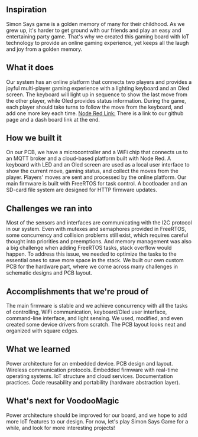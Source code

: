 ## Inspiration
Simon Says game is a golden memory of many for their childhood. As we grew up, it's harder to get ground with our friends and play an easy and entertaining party game. That's why we created this gaming board with IoT technology to provide an online gaming experience, yet keeps all the laugh and joy from a golden memory.
## What it does
Our system has an online platform that connects two players and provides a joyful multi-player gaming experience with a lighting keyboard and an Oled screen. The keyboard will light up in sequence to show the last move from the other player, while Oled provides status information. During the game, each player should take turns to follow the move from the keyboard, and add one more key each time. 
 [Node Red Link:](https://voodoo-magic-ese516.mybluemix.net/red/#flow/1e8bd1ca.15926e)
There is a link to our github page and a dash board link at the end.
## How we built it
On our PCB, we have a microcontroller and a WiFi chip that connects us to an MQTT broker and a cloud-based platform built with Node Red. A keyboard with LED and an Oled screen are used as a local user interface to show the current move, gaming status, and collect the moves from the player.
Players' moves are sent and processed by the online platform. Our main firmware is built with FreeRTOS for task control. A bootloader and an SD-card file system are designed for HTTP firmware updates.

## Challenges we ran into
Most of the sensors and interfaces are communicating with the I2C protocol in our system. Even with mutexes and semaphores provided in FreeRTOS, some concurrency and collision problems still exist, which requires careful thought into priorities and preemptions. And memory management was also a big challenge when adding FreeRTOS tasks, stack overflow would happen. To address this issue, we needed to optimize the tasks to the essential ones to save more space in the stack. We built our own custom PCB for the hardware part, where we come across many challenges in schematic designs and PCB layout.
## Accomplishments that we're proud of
The main firmware is stable and we achieve concurrency with all the tasks of controlling, WiFi communication, keyboard/Oled user interface, command-line interface, and light sensing. We used, modified, and even created some device drivers from scratch. The PCB layout looks neat and organized with square edges.
## What we learned
Power architecture for an embedded device. PCB design and layout. Wireless communication protocols. Embedded firmware with real-time operating systems. IoT structure and cloud services. Documentation practices. Code reusability and portability (hardware abstraction layer).
## What's next for VoodooMagic
Power architecture should be improved for our board, and we hope to add more IoT features to our design.
For now, let's play Simon Says Game for a while, and look for more interesting projects!
